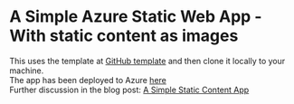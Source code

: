 # A Simple Azure Static Web App - With static content as images

This uses the template at  [GitHub template](https://docs.github.com/en/enterprise/2.22/user/github/creating-cloning-and-archiving-repositories/creating-a-repository-from-a-template) and then clone it locally to your machine.
<br/>
The app has been deployed to Azure [here](https://orange-rock-0d133001e.azurestaticapps.net)
<br/>
Further discussion in the blog post: [A Simple Static Content App](https://davidjones.sportronics.com.au/web/Azure_Static_Web_App-A_Simple_Static_Content_App-web.html)